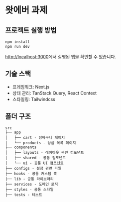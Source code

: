 # 왓에버 과제

## 프로젝트 실행 방법

```bash
npm install
npm run dev
```

[http://localhost:3000](http://localhost:3000)에서 실행된 앱을 확인할 수 있습니다.

## 기술 스택

- 프레임워크: Next.js
- 상태 관리: TanStack Query, React Context
- 스타일링: Tailwindcss

## 폴더 구조

```
src
├── app
│   ├── cart - 장바구니 페이지
│   └── products - 상품 목록 페이지
├── components
│   ├── layouts - 레이아웃 관련 컴포넌트
│   ├── shared - 공통 컴포넌트
│   └── ui - 공통 UI 컴포넌트
├── configs - 설정 관련 파일
├── hooks - 공통 커스텀 훅
├── lib - 공통 라이브러리
├── services - 도메인 로직
├── styles - 공통 스타일
├── tests - 테스트
```
